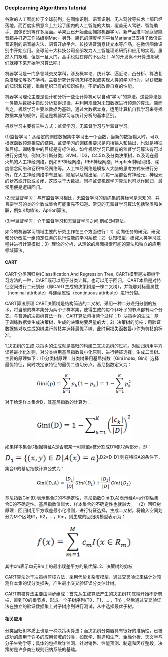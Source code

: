 ### Deeplearning Algorithms tutorial
谷歌的人工智能位于全球前列，在图像识别、语音识别、无人驾驶等技术上都已经落地。而百度实质意义上扛起了国内的人工智能的大旗，覆盖无人驾驶、智能助手、图像识别等许多层面。苹果业已开始全面拥抱机器学习，新产品进军家庭智能音箱并打造工作站级别Mac。另外，腾讯的深度学习平台Mariana已支持了微信语音识别的语音输入法、语音开放平台、长按语音消息转文本等产品，在微信图像识别中开始应用。全球前十大科技公司全部发力人工智能理论研究和应用的实现，虽然入门艰难，但是一旦入门，高手也就在你的不远处！
AI的开发离不开算法那我们就接下来开始学习算法吧！

机器学习是一门多领域交叉学科，涉及概率论、统计学、逼近论、凸分析、算法复杂度理论等多门学科。主要研究计算机怎样模拟或实现人类的学习行为，以获取新的知识和技能，重新组织已有的知识结构，不断的改善自身的性能。

机器学习理论主要是设计和分析一些让计算机可以自动“学习”的算法。这些算法是一类能从数据中自动分析获得规律，并利用规律对未知数据进行预测的算法。简而言之，机器学习主要以数据为基础，通过大数据本身，运用计算机自我学习来寻找数据本身的规律，而这是机器学习与统计分析的基本区别。

机器学习主要有三种方式：监督学习，无监督学习与半监督学习。

(1)监督学习：从给定的训练数据集中学习出一个函数，当新的数据输入时，可以根据函数预测相应的结果。监督学习的训练集要求是包括输入和输出，也就是特征和目标。训练集中的目标是有标注的。如今机器学习已固有的监督学习算法有可以进行分类的，例如贝叶斯分类，SVM，ID3，C4.5以及分类决策树，以及现在最火热的人工神经网络，例如BP神经网络，RBF神经网络，Hopfield神经网络、深度信念网络和卷积神经网络等。人工神经网络是模拟人大脑的思考方式来进行分析，在人工神经网络中有显层，隐层以及输出层，而每一层都会有神经元，神经元的状态或开启或关闭，这取决于大数据。同样监督机器学习算法也可以作回归，最常用便是逻辑回归。

(2)无监督学习：与有监督学习相比，无监督学习的训练集的类标号是未知的，并且要学习的类的个数或集合可能事先不知道。常见的无监督学习算法包括聚类和关联，例如K均值法、Apriori算法。

(3)半监督学习：介于监督学习和无监督学习之间,例如EM算法。

如今的机器学习领域主要的研究工作在三个方面进行：1）面向任务的研究，研究和分析改进一组预定任务的执行性能的学习系统；2）认知模型，研究人类学习过程并进行计算模拟；3）理论的分析，从理论的层面探索可能的算法和独立的应用领域算法。

#### CART

CART:分类回归树(Classification And Regression Tree, CART)模型是决策树学习方法的一种，CART既可以用于分类计算，也可以用于回归。
CART本质是对特征空间进行二元划分（即CART生成的决策树是一棵二叉树），并能够对标量属性（nominal attribute）与连续属性（continuous attribute）进行分裂。

CART算法原理:CART决策树是结构简洁的二叉树，采用一种二分递归分割的技术，将当前的样本集分为两个子样本集，使得生成的每个非叶子的节点都有两个分支。与普通的决策树算法一样，CART算法包括两个过程：1）决策树的生成：基于训练数据集生成决策树，生成的决策树要尽量的大；2）决策树的剪枝：用验证数据集对以生成的树进行剪枝并选择最优子树，此时用损失函数最小作为剪枝的标准。

1.决策树的生成
决策树的生成就是递归的构建二叉决策树的过程。对回归树用平方误差最小化准则，对分类树用基尼指数最小化原则，进行特征选择，生成二叉树。
主要的原理如下：(1)分类树原理：分类树采用基尼指数（Gini index, Gini）选择最优特征，同时决定该特征的最优二值切分点。基尼指数定义为：
<p align="center">
<img width="300" align="center" src="../../images/56.jpg" />
</p>

对于给定样本集合D，其基尼指数的计算为：
<p align="center">
<img width="300" align="center" src="../../images/57.jpg" />
</p>
如果样本集合D根据特征A是否取某一可能值a被分割成D1和D2两部分，即：<img width="300" align="center" src="../../images/60.jpg" />,D2=D-D1
则在特征A的条件下，集合D的基尼指数计算公式为：
<p align="center">
<img width="300" align="center" src="../../images/58.jpg" />
</p>
基尼指数Gini(D)表示集合D的不确定性，基尼指数Gini(D,A)表示经A=a分割后集合D的不确定性。基尼指数值越大，样本集合的不确定性也就越大。
（2）回归树原理：回归树用平方误差最小化准则，进行特征选择，生成二叉树。将输入空间划分为M个区域R1，R2，…，Rm，则生成的回归树模型表示为：
<p align="center">
<img width="300" align="center" src="../../images/59.jpg" />
</p>
其中cm表示单元Rm上的最小误差平方的最优解.
2、决策树的剪枝

CART算法对于决策树剪枝方法，采用代价复杂度模型，通过交叉验证来估计对预测样本集的误分类损失，产生最小交叉验证误分类估计树。

CART剪枝算法主要由两步组成：首先从生成算法产生的决策树T0底端开始不断剪枝，直到T0的根节点，形成一个子树序列{T0，T1，… ，Tn}；然后通过交叉验证法在独立的验证数据集上对子树序列进行测试，从中选择最优子树。

#### 相关应用
分类回归树本质上也是一种决策树算法；而决策树分类器具有很好的准确性，已被成功的应用于许多的应用领域的分类，如医学、制造和生产、金融分析、天文学与分子生物学等；具体的包括欺诈监测、针对销售、性能预测、制造和医疗整段。决策树是许多商业规则归纳系统的基础。
